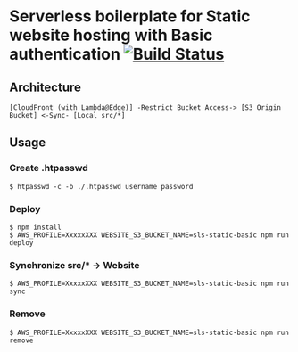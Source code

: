 # Serverless boilerplate for Static website hosting with Basic authentication [![Build Status](https://travis-ci.org/k1LoW/serverless-static-hosting-with-basic-auth.svg?branch=master)](https://travis-ci.org/k1LoW/serverless-static-hosting-with-basic-auth)

## Architecture

```
[CloudFront (with Lambda@Edge)] -Restrict Bucket Access-> [S3 Origin Bucket] <-Sync- [Local src/*]
```

## Usage

### Create .htpasswd

```
$ htpasswd -c -b ./.htpasswd username password
```

### Deploy

```
$ npm install
$ AWS_PROFILE=XxxxxXXX WEBSITE_S3_BUCKET_NAME=sls-static-basic npm run deploy
```

### Synchronize src/* -> Website

```
$ AWS_PROFILE=XxxxxXXX WEBSITE_S3_BUCKET_NAME=sls-static-basic npm run sync
```

### Remove

```
$ AWS_PROFILE=XxxxxXXX WEBSITE_S3_BUCKET_NAME=sls-static-basic npm run remove
```
